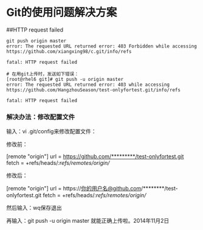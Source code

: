 # Git的使用问题解决方案

##HTTP request failed

```{bash}
git push origin master
error: The requested URL returned error: 403 Forbidden while accessing https://github.com/xiangxing98/c.git/info/refs

fatal: HTTP request failed

# 在用git上传时，发送如下错误：
[root@rhel6 git]# git push -u origin master
error: The requested URL returned error: 403 while accessing https://github.com/HangzhouSeason/test-onlyfortest.git/info/refs

fatal: HTTP request failed
```

### 解决办法：修改配置文件

输入：vi .git/config来修改配置文件：

修改前：

[remote "origin"]
     url = https://github.com/*********/test-onlyfortest.git
     fetch = +refs/heads/*:refs/remotes/origin/*

修改后：

[remote "origin"]
     url = https://你的用户名@github.com/********/test-onlyfortest.git
     fetch = +refs/heads/*:refs/remotes/origin/*

然后输入：wq保存退出

再输入：git push -u origin master 就能正确上传啦。2014年11月2日
